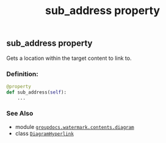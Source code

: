 ﻿---
title: sub_address property
second_title: GroupDocs.Watermark for Python via .NET API References
description: 
type: docs
url: /python-net/groupdocs.watermark.contents.diagram/diagramhyperlink/sub_address/
is_root: false
weight: 50
---

## sub_address property


Gets a location within the target content to link to.
### Definition:
```python
@property
def sub_address(self):
    ...
```

### See Also
* module [`groupdocs.watermark.contents.diagram`](../../)
* class [`DiagramHyperlink`](/watermark/python-net/groupdocs.watermark.contents.diagram/diagramhyperlink)
